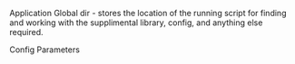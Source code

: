 
Application Global
dir - stores the location of the running script for finding and working with the supplimental library, config, and anything else required.

Config Parameters